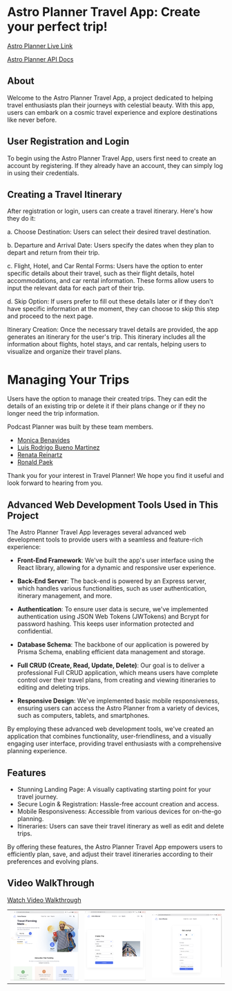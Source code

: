 # Astro Planner Travel App: Create your perfect trip!    

[Astro Planner Live Link](https://astro-planner.netlify.app/)

[Astro Planner API Docs](https://github.com/renata1026/astro-planner-docs)

## About

Welcome to the Astro Planner Travel App, a project dedicated to helping travel enthusiasts plan their journeys with celestial beauty. With this app, users can embark on a cosmic travel experience and explore destinations like never before.

## User Registration and Login

To begin using the Astro Planner Travel App, users first need to create an account by registering. If they already have an account, they can simply log in using their credentials.

## Creating a Travel Itinerary

After registration or login, users can create a travel itinerary. Here's how they do it:

a. Choose Destination: Users can select their desired travel destination.

b. Departure and Arrival Date: Users specify the dates when they plan to depart and return from their trip.

c. Flight, Hotel, and Car Rental Forms: Users have the option to enter specific details about their travel, such as their flight details, hotel accommodations, and car rental information. These forms allow users to input the relevant data for each part of their trip.

d. Skip Option: If users prefer to fill out these details later or if they don't have specific information at the moment, they can choose to skip this step and proceed to the next page.

Itinerary Creation: Once the necessary travel details are provided, the app generates an itinerary for the user's trip. This itinerary includes all the information about flights, hotel stays, and car rentals, helping users to visualize and organize their travel plans.

# Managing Your Trips
Users have the option to manage their created trips. They can edit the details of an existing trip or delete it if their plans change or if they no longer need the trip information.


Podcast Planner was built by these team members.

* [Monica Benavides](https://github.com/monibena)
* [Luis Rodrigo Bueno Martinez](https://github.com/renata1026)
* [Renata Reinartz](https://github.com/renata1026)
* [Ronald Paek](https://github.com/ronaldpaek)

Thank you for your interest in Travel Planner! We hope you find it useful and look forward to hearing from you.    


## Advanced Web Development Tools Used in This Project

The Astro Planner Travel App leverages several advanced web development tools to provide users with a seamless and feature-rich experience:

* **Front-End Framework**: We've built the app's user interface using the React library, allowing for a dynamic and responsive user experience.

* **Back-End Server**: The back-end is powered by an Express server, which handles various functionalities, such as user authentication, itinerary management, and more.

* **Authentication**: To ensure user data is secure, we've implemented authentication using JSON Web Tokens (JWTokens) and Bcrypt for password hashing. This keeps user information protected and confidential.

* **Database Schema**: The backbone of our application is powered by Prisma Schema, enabling efficient data management and storage.


* **Full CRUD (Create, Read, Update, Delete)**: Our goal is to deliver a professional Full CRUD application, which means users have complete control over their travel plans, from creating and viewing itineraries to editing and deleting trips.

* **Responsive Design**: We've implemented basic mobile responsiveness, ensuring users can access the Astro Planner from a variety of devices, such as computers, tablets, and smartphones.

By employing these advanced web development tools, we've created an application that combines functionality, user-friendliness, and a visually engaging user interface, providing travel enthusiasts with a comprehensive planning experience.




## Features

* Stunning Landing Page: A visually captivating starting point for your travel journey.
* Secure Login & Registration: Hassle-free account creation and access.
* Mobile Responsiveness: Accessible from various devices for on-the-go planning.
* Itineraries: Users can save their travel itinerary as well as edit and delete trips.

By offering these features, the Astro Planner Travel App empowers users to efficiently plan, save, and adjust their travel itineraries according to their preferences and evolving plans.

## Video WalkThrough

[Watch Video Walkthrough](https://www.loom.com/share/39bfc6f1064b4fe3956945451426e4d6?sid=750cfc77-dae1-4f11-a68d-df26e6bcb860)

<table>
  <tr>
    <td><img src="./githubReadMe/LandingPage.png" alt="Landing Page"></td>
    <td><img src="./githubReadMe/CreateTrips.png" alt="CreateTrips"></td>
    <td><img src="./githubReadMe/Register.png" alt="Register"></td>
   </tr>
</table>

 




